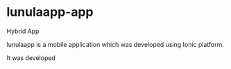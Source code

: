 # lunulaapp-app
Hybrid App

lunulaapp is a mobile application which was developed using Ionic platform.

It was developed
